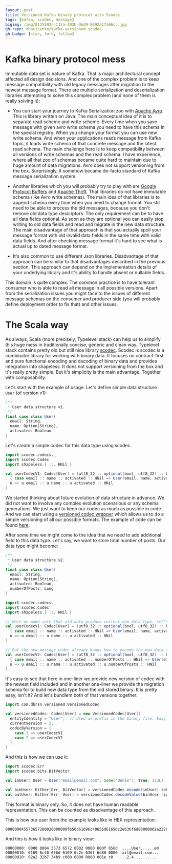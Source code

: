 ```yaml
---
layout: post
title: Versioned Kafka binary protocol with Scodec
tags: [kafka, scodec, message]
bigimg: /img/8125592c-112a-403b-9bd9-8692a17a66cc.jpg
gh-repo: dborisenko/kafka-versioned-scodec
gh-badge: [star, fork, follow]
---
```


# Kafka binary protocol mess

Immutable data set is nature of Kafka. That is major architectural concept affected all design decisions. And one of the complex problem is to keep message compatibility with old legacy messages after migration to the newest message format. There are multiple serialization and deserialization libraries attempting to solve this complex problem (and none of them is really solving it):

- You can start your journey to Kafka Serialization zoo with [Apache Avro](https://avro.apache.org/). This is library written on Java. The main conceptual idea of it is to separate read scheme and write scheme. Every time when you save message with given avro write schema you need to have this schema in the special registry. When you change your format you can use new write schema. And when your applications reads message from Kafka topic, it loads write schema of that concrete message and the latest read schema. The main challenge here is to keep compatibility between all versions of write schemas and the read schema. I have experience, where all that zoo of schemas became quite hard to maintain due to huge amount of data migrations. Avro does not support versioning from the box. Surprisingly, it somehow became de-facto standard of Kafka message serialization system.

- Another libraries which you will probably try to play with are [Google Protocol Buffers](https://developers.google.com/protocol-buffers/) and [Apache Thrift](https://thrift.apache.org/). That libraries do not have immutable schema (like Avro write schemas). The main idea of that libraries is to append schema every time when you need to change format. You still need to be able to process the old messages, because you don't remove old data type descriptors. The only requirement can be to have all data fields optional. As soon as they are optional you can easily stop writing to old data fields and read and migrate in the new data structure. The main disadvantage of that approach is that you actually spoil your message format with old invalid data fields in the same time with valid data fields. And after checking message format it's hard to see what is actual up to dated message format.

- It's also common to use different Json libraries. Disadvantage of that approach can be similar to that disadvantages described in the previous section. This approach can depend on the implementation details of your underlying library and it's ability to handle absent or nullable fields.

This domain is quite complex. The common practice is to have tolerant consumer who is able to read all message in all possible versions. Apart from the serialization issues you might face to the issues of different message schemas on the consumer and producer side (you will probably define deployment order to fix that) and other issues.

# The Scala way

As always, Scala (more precisely, Typelevel stack) can help us to simplify this huge mess in traditionally concise, generic and clean way. Typelevel stack contains pretty old but still nice library [scodec](https://github.com/scodec/scodec). Scodec is scodec is a combinator library for working with binary data. It focuses on contract-first and pure functional encoding and decoding of binary data and provides integration into shapeless. It does not support versioning from the box and it's really pretty simple. But it's simplicity is the main advantage. Together with composability.

Let's start with the example of usage. Let's define simple data structure `User` (of version v1):

```scala
/**
 * User data structure v1.
 */
final case class User(
  email: String,
  name: Option[String],
  activated: Boolean
)
```

Let's create a simple codec for this data type using scodec.

```scala
import scodec.codecs._
import scodec.Codec
import shapeless.{ ::, HNil }

val userCodecV1: Codec[User] = (utf8_32 :: optional(bool, utf8_32) :: bool).xmap(
  { case email :: name :: activated :: HNil => User(email, name, activated) },
  u => u.email :: u.name :: u.activated :: HNil
)
```

We started thinking about future evolution of data structure in advance. We did not want to involve any complex evolution scenarious or any schema generations. We just want to keep our codec as much as possible in code. And we can start using a [versioned codec wrapper](https://github.com/dborisenko/kafka-versioned-scodec/blob/676ac520525c54f57f784d4a85c44ef7ca303e14/src/main/scala/com/dbrsn/versioned/VersionedCodec.scala) which allows us to do a simple versioning of all our possible formats. The example of code can be found [here](https://github.com/dborisenko/kafka-versioned-scodec/blob/676ac520525c54f57f784d4a85c44ef7ca303e14/src/test/scala/com/dbrsn/versioned/VersionedCodecSpec.scala).

After some time we might come to the idea that we need to add additional field to this data type. Let's say, we want to store total number of posts. Our data type might become:

```scala
/**
 * User data structure v2.
 */
final case class User(
  email: String,
  name: Option[String],
  activated: Boolean,
  numberOfPosts: Long
)

import scodec.codecs._
import scodec.Codec
import shapeless.{ ::, HNil }

// Here we make sure that old data produce correct new data type. Let's assume our statrtup number of posts is 0L.
val userCodecV1: Codec[User] = (utf8_32 :: optional(bool, utf8_32) :: bool).xmap(
  { case email :: name :: activated :: HNil => User(email, name, activated, 0L) },  // This is our migration schema because it produces new correct data type User.
  u => u.email :: u.name :: u.activated :: HNil
)

// But the new message codec already knows how to encode the new data type
val userCodecV2: Codec[User] = (utf8_32 :: optional(bool, utf8_32) :: bool :: int64).xmap(
  { case email :: name :: activated :: numberOfPosts :: HNil => User(email, name, activated, numberOfPosts) },
  u => u.email :: u.name :: u.activated :: u.numberOfPosts :: HNil
)
```

It's easy to see that here in one-liner we provide new version of codec with the newest field included and in another one-liner we provide the migration schema for to build new data type from the old stored binary. It is pretty easy, isn't it? And let's bundlem both of that versions together:

```scala
import com.dbrsn.versioned.VersionedCodec

val versionedCodec: Codec[User] = new VersionedCodec[User](
  entityIdentity = "User",  // Used as prefix in the binary file. Easy way to make sure that file format belongs to the given entity.
  currentVersion = 2,
  codecByVersion = {
    case 1 => userCodecV1
    case 2 => userCodecV2
  }
)
```

And this is how we can use it:

```scala
import scodec.Err
import scodec.bits.BitVector

val inUser: User = User("email@email.com", Some("Denis"), true, 123L)

val binUser: Either[Err, BitVector] = versionedCodec.encode(inUser).toEither
val outUser: Either[Err, User] = versionedCodec.decodeValue(binUser.right.get).toEither
```

This format is binary only. So, it does not have human readable representation. This can be counted as disadvantage of this approach.

This is how our user from the example looks like in HEX representation: 

```text
000000045573657200020000000f656d61696c40656d61696c2e636f6d80000002a232b734b9c00000000000001ec
```

And this is how it looks like in binary view:

```text
00000000: 0000 0004 5573 6572 0002 0000 000f 656d  ....User......em
00000010: 6169 6c40 656d 6169 6c2e 636f 6d80 0000  ail@email.com...
00000020: 02a2 32b7 34b9 c000 0000 0000 001e c0    ..2.4..........
```
